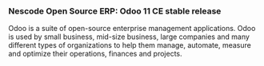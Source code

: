 
### Nescode Open Source ERP: Odoo 11 CE stable release

Odoo is a suite of open-source enterprise management applications. Odoo is used by small business, mid-size business, large companies and many different types of organizations to help them manage, automate, measure and optimize their operations, finances and projects.